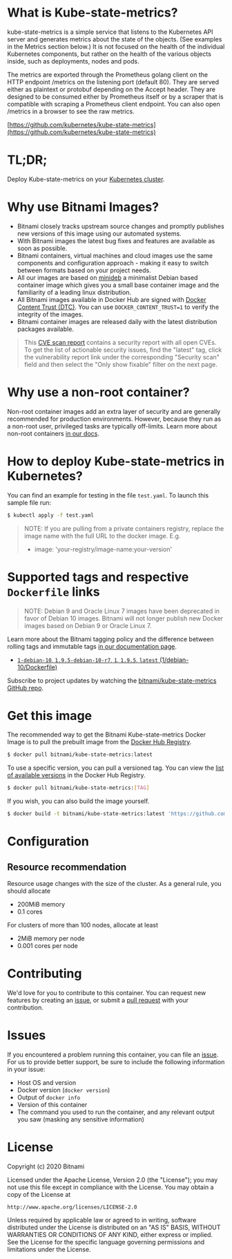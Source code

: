 
# What is Kube-state-metrics?

kube-state-metrics is a simple service that listens to the Kubernetes API server and generates metrics about the state of the objects. (See examples in the Metrics section below.) It is not focused on the health of the individual Kubernetes components, but rather on the health of the various objects inside, such as deployments, nodes and pods.

The metrics are exported through the Prometheus golang client on the HTTP endpoint /metrics on the listening port (default 80). They are served either as plaintext or protobuf depending on the Accept header. They are designed to be consumed either by Prometheus itself or by a scraper that is compatible with scraping a Prometheus client endpoint. You can also open /metrics in a browser to see the raw metrics.

[https://github.com/kubernetes/kube-state-metrics](https://github.com/kubernetes/kube-state-metrics)

# TL;DR;

Deploy Kube-state-metrics on your [Kubernetes cluster](https://github.com/kubernetes/kube-state-metrics/tree/master/Documentation).

# Why use Bitnami Images?

* Bitnami closely tracks upstream source changes and promptly publishes new versions of this image using our automated systems.
* With Bitnami images the latest bug fixes and features are available as soon as possible.
* Bitnami containers, virtual machines and cloud images use the same components and configuration approach - making it easy to switch between formats based on your project needs.
* All our images are based on [minideb](https://github.com/bitnami/minideb) a minimalist Debian based container image which gives you a small base container image and the familiarity of a leading linux distribution.
* All Bitnami images available in Docker Hub are signed with [Docker Content Trust (DTC)](https://docs.docker.com/engine/security/trust/content_trust/). You can use `DOCKER_CONTENT_TRUST=1` to verify the integrity of the images.
* Bitnami container images are released daily with the latest distribution packages available.


> This [CVE scan report](https://quay.io/repository/bitnami/kube-state-metrics?tab=tags) contains a security report with all open CVEs. To get the list of actionable security issues, find the "latest" tag, click the vulnerability report link under the corresponding "Security scan" field and then select the "Only show fixable" filter on the next page.

# Why use a non-root container?

Non-root container images add an extra layer of security and are generally recommended for production environments. However, because they run as a non-root user, privileged tasks are typically off-limits. Learn more about non-root containers [in our docs](https://docs.bitnami.com/containers/how-to/work-with-non-root-containers/).

# How to deploy Kube-state-metrics in Kubernetes?

You can find an example for testing in the file `test.yaml`. To launch this sample file run:

```bash
$ kubectl apply -f test.yaml
```

> NOTE: If you are pulling from a private containers registry, replace the image name with the full URL to the docker image. E.g.
>
> - image: 'your-registry/image-name:your-version'

# Supported tags and respective `Dockerfile` links

> NOTE: Debian 9 and Oracle Linux 7 images have been deprecated in favor of Debian 10 images. Bitnami will not longer publish new Docker images based on Debian 9 or Oracle Linux 7.

Learn more about the Bitnami tagging policy and the difference between rolling tags and immutable tags [in our documentation page](https://docs.bitnami.com/containers/how-to/understand-rolling-tags-containers/).


* [`1-debian-10`, `1.9.5-debian-10-r7`, `1`, `1.9.5`, `latest` (1/debian-10/Dockerfile)](https://github.com/bitnami/bitnami-docker-kube-state-metrics/blob/1.9.5-debian-10-r7/1/debian-10/Dockerfile)

Subscribe to project updates by watching the [bitnami/kube-state-metrics GitHub repo](https://github.com/bitnami/bitnami-docker-kube-state-metrics).

# Get this image

The recommended way to get the Bitnami Kube-state-metrics Docker Image is to pull the prebuilt image from the [Docker Hub Registry](https://hub.docker.com/r/bitnami/kube-state-metrics).

```bash
$ docker pull bitnami/kube-state-metrics:latest
```

To use a specific version, you can pull a versioned tag. You can view the [list of available versions](https://hub.docker.com/r/bitnami/kube-state-metrics/tags/) in the Docker Hub Registry.

```bash
$ docker pull bitnami/kube-state-metrics:[TAG]
```

If you wish, you can also build the image yourself.

```bash
$ docker build -t bitnami/kube-state-metrics:latest 'https://github.com/bitnami/bitnami-docker-kube-state-metrics.git#master:1/debian-10'
```

# Configuration

## Resource recommendation

Resource usage changes with the size of the cluster. As a general rule, you should allocate

* 200MiB memory
* 0.1 cores

For clusters of more than 100 nodes, allocate at least

* 2MiB memory per node
* 0.001 cores per node

# Contributing

We'd love for you to contribute to this container. You can request new features by creating an [issue](https://github.com/bitnami/bitnami-docker-kube-state-metrics/issues), or submit a [pull request](https://github.com/bitnami/bitnami-docker-kube-state-metrics/pulls) with your contribution.

# Issues

If you encountered a problem running this container, you can file an [issue](https://github.com/bitnami/bitnami-docker-kube-state-metrics/issues). For us to provide better support, be sure to include the following information in your issue:

- Host OS and version
- Docker version (`docker version`)
- Output of `docker info`
- Version of this container
- The command you used to run the container, and any relevant output you saw (masking any sensitive information)

# License
Copyright (c) 2020 Bitnami

Licensed under the Apache License, Version 2.0 (the "License");
you may not use this file except in compliance with the License.
You may obtain a copy of the License at

    http://www.apache.org/licenses/LICENSE-2.0

Unless required by applicable law or agreed to in writing, software
distributed under the License is distributed on an "AS IS" BASIS,
WITHOUT WARRANTIES OR CONDITIONS OF ANY KIND, either express or implied.
See the License for the specific language governing permissions and
limitations under the License.
